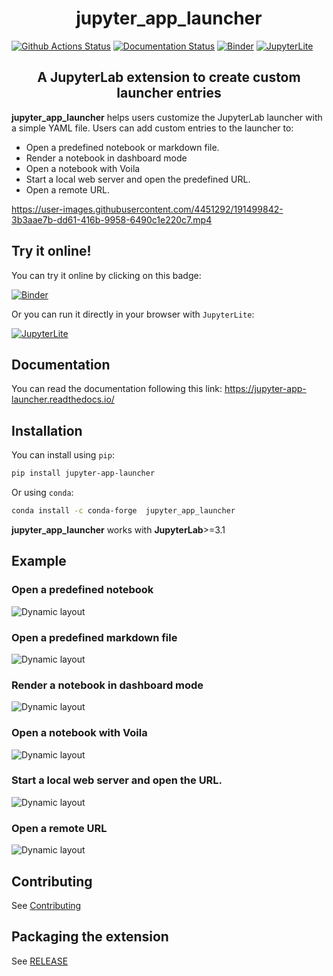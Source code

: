 <h1 align="center">jupyter_app_launcher</h1>

[![Github Actions Status](https://github.com/trungleduc/jupyter_app_launcher/workflows/Build/badge.svg)](https://github.com/trungleduc/jupyter_app_launcher/actions/workflows/build.yml) [![Documentation Status](https://readthedocs.org/projects/jupyter-app-launcher/badge/?version=latest)](https://jupyter-app-launcher.readthedocs.io/en/latest/?badge=latest) [![Binder](https://mybinder.org/badge_logo.svg)](https://mybinder.org/v2/gh/trungleduc/jupyter_app_launcher/main?urlpath=lab) [![JupyterLite](https://jupyterlite.rtfd.io/en/latest/_static/badge.svg)](https://trungleduc.github.io/jupyter_app_launcher/lab/index.html)

<h2 align="center"> A JupyterLab extension to create custom launcher entries </h2>

**jupyter_app_launcher** helps users customize the JupyterLab launcher with a simple YAML file. Users can add custom entries to the launcher to:

- Open a predefined notebook or markdown file.
- Render a notebook in dashboard mode
- Open a notebook with Voila
- Start a local web server and open the predefined URL.
- Open a remote URL.

https://user-images.githubusercontent.com/4451292/191499842-3b3aae7b-dd61-416b-9958-6490c1e220c7.mp4

## Try it online!

You can try it online by clicking on this badge:

[![Binder](https://mybinder.org/badge_logo.svg)](https://mybinder.org/v2/gh/trungleduc/jupyter_app_launcher/main?urlpath=lab)

Or you can run it directly in your browser with `JupyterLite`:

[![JupyterLite](https://jupyterlite.rtfd.io/en/latest/_static/badge.svg)](https://trungleduc.github.io/jupyter_app_launcher/lab/index.html)

## Documentation

You can read the documentation following this link: https://jupyter-app-launcher.readthedocs.io/

## Installation

You can install using `pip`:

```bash
pip install jupyter-app-launcher
```

Or using `conda`:

```bash
conda install -c conda-forge  jupyter_app_launcher
```

**jupyter_app_launcher** works with **JupyterLab**>=3.1

## Example

### Open a predefined notebook

![Dynamic layout](./docs/source/images/notebook.gif)

### Open a predefined markdown file

![Dynamic layout](./docs/source/images/markdown.gif)

### Render a notebook in dashboard mode

![Dynamic layout](./docs/source/images/notebook-grid.gif)

### Open a notebook with Voila

![Dynamic layout](./docs/source/images/voila.gif)

### Start a local web server and open the URL.

![Dynamic layout](./docs/source/images/local-url.gif)

### Open a remote URL

![Dynamic layout](./docs/source/images/url.gif)

## Contributing

See [Contributing](https://jupyter-app-launcher.readthedocs.io/en/latest/develop-install.html)

## Packaging the extension

See [RELEASE](RELEASE.md)
